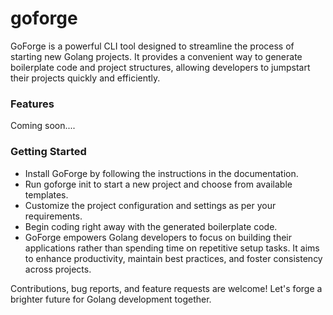 # goforge
GoForge is a powerful CLI tool designed to streamline the process of starting new Golang projects. It provides a convenient way to generate boilerplate code and project structures, allowing developers to jumpstart their projects quickly and efficiently.

### Features

Coming soon....

### Getting Started
- Install GoForge by following the instructions in the documentation.
- Run goforge init to start a new project and choose from available templates.
- Customize the project configuration and settings as per your requirements.
- Begin coding right away with the generated boilerplate code.
- GoForge empowers Golang developers to focus on building their applications rather than spending time on repetitive setup tasks. It aims to enhance productivity, maintain best practices, and foster consistency across projects.

Contributions, bug reports, and feature requests are welcome! Let's forge a brighter future for Golang development together.
